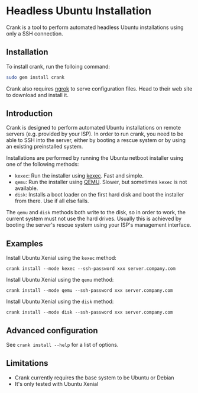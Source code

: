 # Headless Ubuntu Installation

Crank is a tool to perform automated headless Ubuntu installations using only a SSH connection.

## Installation

To install crank, run the folloing command:

```bash
sudo gem install crank
```

Crank also requires [ngrok] to serve configuration files. Head to their web site to download and install it.

[ngrok]: https://ngrok.com/

## Introduction

Crank is designed to perform automated Ubuntu installations on remote servers (e.g. provided by your ISP). In order to run crank, you need to be able to SSH into the server, either by booting a rescue system or by using an existing preinstalled system.

Installations are performed by running the Ubuntu netboot installer using one of the following methods:

* `kexec`: Run the installer using [kexec]. Fast and simple.
* `qemu`: Run the installer using [QEMU]. Slower, but sometimes `kexec` is not available.
* `disk`: Installs a boot loader on the first hard disk and boot the installer from there. Use if all else fails.

The `qemu` and `disk` methods both write to the disk, so in order to work, the current system must not use the hard drives. Usually this is achieved by booting the server's rescue system using your ISP's management interface.

[kexec]: http://manpages.ubuntu.com/manpages/yakkety/man8/kexec.8.html
[QEMU]: http://www.qemu-project.org/

## Examples

Install Ubuntu Xenial using the `kexec` method:

    crank install --mode kexec --ssh-password xxx server.company.com

Install Ubuntu Xenial using the `qemu` method:

    crank install --mode qemu --ssh-password xxx server.company.com

Install Ubuntu Xenial using the `disk` method:

    crank install --mode disk --ssh-password xxx server.company.com

## Advanced configuration

See `crank install --help` for a list of options.

## Limitations

* Crank currently requires the base system to be Ubuntu or Debian
* It's only tested with Ubuntu Xenial
